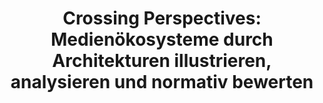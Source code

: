 ---
id: "crosper" # nochmal überlegen
method: "Blockseminar"
institution: "Fakultät für Mathematik, Informatik & Naturwissenschaften"
title: "Crossing Perspectives: Medienökosysteme durch Architekturen illustrieren, analysieren und normativ bewerten"
title_project: 
title_short: "CROSPER"
period: "Oct 22 ­­- Sep 23 (12 months)"
foerderlinie: "Fachspezifische Data Literacy"
round: "1"
filter: "1"
lecture2go: 
uhh_url: "https://www.hcl.uni-hamburg.de/ddlitlab/data-literacy-lehrlabor/erste-foerderrunde/02-crosper.html"
contributors: "Larissa Gebken"
mentor: "Prof. Dr. Tilo Böhmann, Prof. Dr. Wolfgang Schulz"
quote: "Im Zuge der fortschreitenden Digitalisierung hat auch die öffentliche Kommunikation tiefgreifende Veränderungen erfahren. Diese Lehrveranstaltung vermittelt, wie neuartige Akteurskonstellationen und der Einsatz von algorithmischen Systemen und Daten öffentliche Kommunikation verändern."
text: |
    ## Das Projekt CROSPER

    Um die Fähigkeit zu entwickeln, komplexe Ökosysteme zu illustrieren, zu analysieren und folglich normativ zu bewerten, wird in diesem Projekt zunächst Architekturwissen vermittelt. Das zu vermittelnde Architekturwissen berücksichtigt dabei komplexe Akteurskonstellationen, in denen Daten ausgetauscht und algorithmische Systeme verwendet werden. Die Modellierung mithilfe von Architekturen schafft so die Grundlagen für die Illustration der Ökosysteme und damit die Transparenz von komplexen Systemen. Ergänzend wird medienrechtliches Wissen vermittelt zur Einschätzung dieser Ökosysteme sowie der dort befindlichen Problematiken und Herausforderungen. Der ursprüngliche Plan eine Lehrveranstaltung zu erproben, konnte nicht durchgeführt werden. Stattdessen wurde eine Lernumgebung aufgebaut, die in den kommenden Semestern genutzt werden kann.

    ## Rückblick und Ergebnisse

    Im Kern wurde eine Lernumgebung entwickelt, die in der interdisziplinären Zusammenarbeit von Wirtschaftsinformatiker:innen und Jurist:innen entstanden ist. Diese Lernumgebung führt Studierende und interdisziplinäre Forschungsteams schrittweise durch den Prozess der Erkundung von Medienökosystemen und soll dazu beitragen, dass interdisziplinäre Teams eine gemeinsame Sprache entwickeln.

    Zu diesem Zweck werden die Personen zunächst in den Google News Case eingeführt. Basierend auf dieser Grundlage wird das Modellierungsvorgehen vorgestellt. Insbesondere sollen Model Stories den Personen dabei helfen, erste Schritte in der Modellierung von Medienökosystemen zu beschreiten und beispielsweise juristische Ausdrücke oder auch Alltagsbegriffe in architektonische Begrifflichkeiten zu übersetzen. Ausgehend von den Model Stories werden die Personen dann angeleitet, sich je nach Informationsbedürfnis angemessene Quellen zu suchen und schrittweise die Architekturmodelle zu entwickeln und zu reflektieren.

    Dieses Vorgehen soll dazu anregen, verflochtene Ökosysteme näher zu analysieren und die Zusammenhänge zwischen Akteuren, Daten und Systemen im Kontext medienregulatorischer Fragestellungen zu verstehen.

    ## Tipps von Lehrenden für Lehrende

    Zum einen bedarf es anderer Mechanismen im Freien Wahlbereich, um Kurse für Studierende interessant zu machen. Ganztägige Veranstaltungen in den Semesterferien scheinen kein geeignetes Format zu sein. Neben Lerninhalten ist es wichtig, digitale und interaktive Lernumgebungen zu stärken. Insbesondere die Nutzenden-Führung ist wichtig, um Studierenden zu ermöglichen, dass sie sich eigenständig auf der Plattform bewegen können. Die Entwicklung eines niedrigschwelligen Ansatzes, der nicht nur für Jurist:innen und Informatiker:innen interessant ist, wird empfohlen. Dabei könnte ein Fokus darauf liegen wie Dienste wie Google News funktionieren und welche gesellschaftlichen Herausforderungen und Chancen dies hat. Ein Perspektivwechsel kann hierbei ein wichtiges Stilelement in der Lehre darstellen.

image: "https://www.hcl.uni-hamburg.de/18784026/crosper-creative-christians-hn6uxg7gzte-unsplash-733x414-7ed4a7e8fa54e3e2b890283088d3d4e685bcc4dd.jpg"
image_credit: "creative christians/unsplash"
link_external: 
stine: "WiSe 2022/23: Blockseminar https://www.stine.uni-hamburg.de/scripts/mgrqispi.dll?APPNAME=CampusNet&PRGNAME=COURSEDETAILS&ARGUMENTS=-N000000000000001,-N000605,-N0,-N383473726728755,-N383473726750756,-N0,-N0,-N3,-ArMAbQd6hmWfZfBotmIf6xN294g5JOzytQqGV7fmwWdRYWBZ93umv4YPJOZRQvfoAODHyrDml7qKmxD63eZetQU5CxUpTejpQVDU5ejojmDmfYuijxfAkO-o7RffwrgHk4UaFmMR-YzGqYgmZQNDt3BwV3oLMeuRecWlARkZQHS7ZHIPVH-Rv4gWTxUR-YfHAOd6u3IR7xUmaVM5BvdHTHuPX4MRKxYLyYIoLvQ5PQB63OIRwQILaYqK3YQP0xdKmQzmK3fGXOzwK4oKhRI5VQzG3WUDjcuPkmNUKPQ5sfupLCQf9HjU-Pf6M7WBAxjpPWff9CfcNOuKu3Ipmm-ma3oVjxYKdVjUVxzGm3zww4IfN3z6TPvZYHBK-VNo6HgiZYSp6QDG34YWSQSWbWuBw7YATegH0fW5JOIHSejAe4MoKHq6DcZoVmdH8PMp-QzwsHNZwYQWkxqKvxMKvcQp57Nm7c-PmCYHlvgW37dZzvjKeCuKLPzLymg5xmIo0VYUpVMK5xZo0eUWEejKsOfZxVDWkCuHSVBHdYY5aPzZxOUKvWSPxQjKk4goQHqG7VBH0x-5f7UKUCQplVNWFmUPuQuPzmQp0WgUvxoUlHN5xefWIfNUaVB99xomwHYo8eQHdYkZovBKq4gBFRUKKmBKXfSpJcQPTW-mAHMmh3BmYHupXRD9AVBGHQfWpWBH0P-UBWYLbcuVAeYWH7UWtmD5hOBU8cYn9PNGZfM5XxoUxmfHD7dKMPZHZxWc9egndPZHg"
---